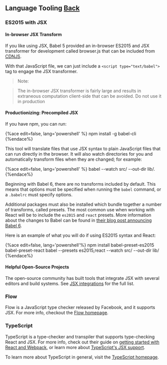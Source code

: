 ## Language Tooling [Back](./../tooling_integration.md)

### ES2015 with JSX

#### In-browser JSX Transform

If you like using JSX, Babel 5 provided an in-browser ES2015 and JSX transformer for development called browser.js that can be included from [CDNJS](https://cdnjs.com/libraries/babel-core/5.8.34).

With that JavaScript file, we can just include a `<script type="text/babel">` tag to engage the JSX transformer.

> Note:

> The in-browser JSX transformer is fairly large and results in extraneous computation client-side that can be avoided. Do not use it in production

#### Productionizing: Precompiled JSX

If you have npm, you can run: 

{%ace edit=false, lang='powershell' %}
npm install -g babel-cli
{%endace%}

This tool will translate files that use JSX syntax to plain JavaScript files that can run directly in the browser. It will also watch directories for you and automatically transform files when they are changed; for example:

{%ace edit=false, lang='powershell' %}
babel --watch src/ --out-dir lib/.
{%endace%}

Beginning with Babel 6, there are no transforms included by default. This means that options must be specified when running the `babel` command, or a `.babelrc` must specify options.

Additional packages must also be installed which bundle together a number of transforms, called presets. The most common use when working with React will be to include the `es2015` and `react` presets. More information about the changes to Babel can be found in [their blog post announcing Babel 6](http://babeljs.io/blog/2015/10/29/6.0.0).

Here is an example of what you will do if using ES2015 syntax and React:

{%ace edit=false, lang='powershell'%}
npm install babel-preset-es2015 babel-preset-react
babel --presets es2015,react --watch src/ --out-dir lib/
{%endace%}

#### Helpful Open-Source Projects

The open-source community has built tools that integrate JSX with several editors and build systems. See [JSX integrations](https://github.com/facebook/react/wiki/Complementary-Tools#jsx-integrations) for the full list.

### Flow

Flow is a JavaScript type checker released by Facebook, and it supports JSX. For more info, checkout the [Flow homepage](http://flowtype.org/).

### TypeScript

TypeScript is a type-checker and transpiler that supports type-checking React and JSX. For more info, check out their guide on [getting started with React and Webpack](https://www.typescriptlang.org/docs/handbook/react-&-webpack.html), or learn more about [TypeScript's JSX support](https://www.typescriptlang.org/docs/handbook/jsx.html).

To learn more about TypeScript in general, visit the [TypeScript homepage](https://www.typescriptlang.org/).
